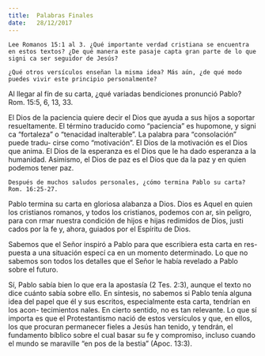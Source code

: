 ```yaml
---
title:  Palabras Finales
date:   28/12/2017
---
```


`Lee Romanos 15:1 al 3. ¿Qué importante verdad cristiana se encuentra en estos textos? ¿De qué manera este pasaje capta gran parte de lo que signi ca ser seguidor de Jesús?`

`¿Qué otros versículos enseñan la misma idea? Más aún, ¿de qué modo puedes vivir este principio personalmente?`

Al llegar al  fín de su carta, ¿qué variadas bendiciones pronunció Pablo? Rom. 15:5, 6, 13, 33.

El Dios de la paciencia quiere decir el Dios que ayuda a sus hijos a soportar resueltamente. El término traducido como “paciencia” es hupomone, y signi ca “fortaleza” o “tenacidad inalterable”. La palabra para “consolación” puede tradu- cirse como “motivación”. El Dios de la motivación es el Dios que anima. El Dios de la esperanza es el Dios que le ha dado esperanza a la humanidad. Asimismo, el Dios de paz es el Dios que da la paz y en quien podemos tener paz.

`Después de muchos saludos personales, ¿cómo termina Pablo su carta? Rom. 16:25-27.`

Pablo termina su carta en gloriosa alabanza a Dios. Dios es Aquel en quien los cristianos romanos, y todos los cristianos, podemos con ar, sin peligro, para con rmar nuestra condición de hijos e hijas redimidos de Dios, justi cados por la fe y, ahora, guiados por el Espíritu de Dios.

Sabemos que el Señor inspiró a Pablo para que escribiera esta carta en res- puesta a una situación especí ca en un momento determinado. Lo que no sabemos son todos los detalles que el Señor le había revelado a Pablo sobre el futuro.

Sí, Pablo sabía bien lo que era la apostasía (2 Tes. 2:3), aunque el texto no dice cuánto sabía sobre ello. En síntesis, no sabemos si Pablo tenía alguna idea del papel que él y sus escritos, especialmente esta carta, tendrían en los acon- tecimientos  nales. En cierto sentido, no es tan relevante. Lo que sí importa es que el Protestantismo nació de estos versículos y que, en ellos, los que procuran permanecer fieles a Jesús han tenido, y tendrán, el fundamento bíblico sobre el cual basar su fe y compromiso, incluso cuando el mundo se maraville “en pos de la bestia” (Apoc. 13:3).